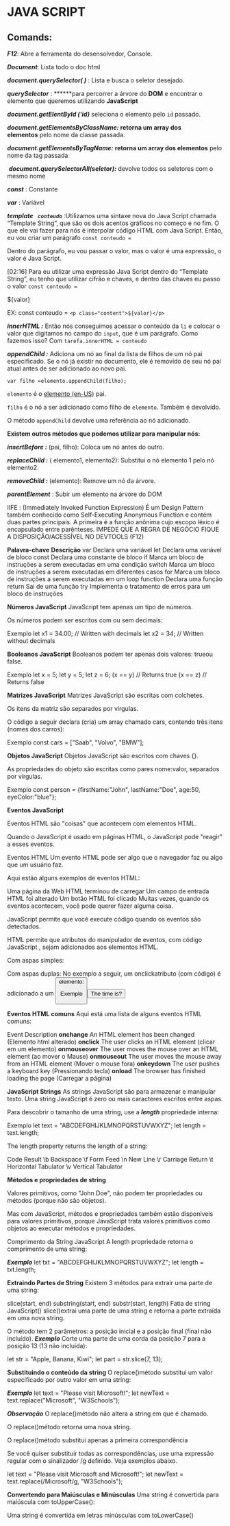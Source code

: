 # JAVA SCRIPT

## Comands:

***F12***: Abre a ferramenta do desensolvedor, Console.

***Document***: Lista todo o doc html

***document.querySelector( )*** : Lista e busca o seletor desejado.

***querySelector*** : ******para percorrer a árvore do **DOM** e encontrar o elemento que queremos utilizando **JavaScript**

 ***document.getElentById ('id)*** seleciona o elemento pelo `id` passado.

 ***document.getElementsByClassName:* retorna um array dos elementos** pelo nome da classe passada.

***document.getElementsByTagName:*** **retorna um array dos elementos** pelo nome da tag passada

 ***document.querySelectorAll(seletor):*** devolve todos os seletores com o mesmo nome

***const*** : Constante

***var*** : Variável

***template ` conteudo`*** :Utilizamos uma sintaxe nova do Java Script chamada “Template String”, que são os dois acentos gráficos no começo e no fim. O que ele vai fazer para nós é interpolar código HTML com Java Script. Então, eu vou criar um parágrafo `const conteudo =`

Dentro do parágrafo, eu vou passar o valor, mas o valor é uma expressão, o valor é Java Script.

[02:16] Para eu utilizar uma expressão Java Script dentro do “Template String”, eu tenho que utilizar cifrão e chaves, e dentro das chaves eu passo o valor `const conteudo =`

${valor} 

EX: const conteudo = `<p class="content">${valor}</p>`

***innerHTML :*** Então nós conseguimos acessar o conteúdo da `li` e colocar o valor que digitamos no campo do `input`, que é um parágrafo. Como fazemos isso? Com `tarefa.innerHTML = conteudo`

***appendChild :*** Adiciona um nó ao final da lista de filhos de um nó pai especificado. Se o nó já existir no documento, ele é removido de seu nó pai atual antes de ser adicionado ao novo pai.

```
var filho =elemento.appendChild(filho);
```

`elemento` é o [elemento (en-US)](https://developer.mozilla.org/en-US/docs/Web/API/Element) pai.

`filho` é o nó a ser adicionado como filho de `elemento`. Também é devolvido.

 O método `appendChild` devolve uma referência ao nó adicionado.

**Existem outros métodos que podemos utilizar para manipular nós:**

***insertBefore :*** (pai, filho): Coloca um nó antes do outro.

***replaceChild :*** ( elemento1, elemento2): Substitui o nó elemento 1 pelo nó elemento2.

***removeChild :*** (elemento): Remove um nó da árvore.

***parentElement*** : Subir um elemento na árvore do DOM

IIFE : (Immediately Invoked Function Expression) É um Design Pattern também conhecido como Self-Executing Anonymous Function e contém duas partes principais. A primeira é a função anônima cujo escopo léxico é encapsulado entre parênteses. IMPEDE QUE A REGRA DE NEGÓCIO FIQUE A DISPOSIÇÃO/ACESSÍVEL NO DEVTOOLS (F12)



**Palavra-chave**	  **Descrição**
var	                    Declara uma variável
let	                    Declara uma variável de bloco
const	                Declara uma constante de bloco
if	                    Marca um bloco de instruções a serem executadas em uma condição
switch	                Marca um bloco de instruções a serem executadas em diferentes casos
for	                    Marca um bloco de instruções a serem executadas em um loop
function	            Declara uma função
return	                Sai de uma função
try	                    Implementa o tratamento de erros para um bloco de instruções


**Números JavaScript**
JavaScript tem apenas um tipo de números.

Os números podem ser escritos com ou sem decimais:

Exemplo
let x1 = 34.00;     // Written with decimals
let x2 = 34;        // Written without decimals

**Booleanos JavaScript**
Booleanos podem ter apenas dois valores: trueou false.

Exemplo
let x = 5;
let y = 5;
let z = 6;
(x == y)       // Returns true
(x == z)       // Returns false

**Matrizes JavaScript**
Matrizes JavaScript são escritas com colchetes.

Os itens da matriz são separados por vírgulas.

O código a seguir declara (cria) um array chamado cars, contendo três itens (nomes dos carros):

Exemplo
const cars = ["Saab", "Volvo", "BMW"];

**Objetos JavaScript**
Objetos JavaScript são escritos com chaves {}.

As propriedades do objeto são escritas como pares nome:valor, separados por vírgulas.

Exemplo
const person = {firstName:"John", lastName:"Doe", age:50, eyeColor:"blue"};

**Eventos JavaScript**

Eventos HTML são "coisas" que acontecem com elementos HTML.

Quando o JavaScript é usado em páginas HTML, o JavaScript pode "reagir" a esses eventos.

Eventos HTML
Um evento HTML pode ser algo que o navegador faz ou algo que um usuário faz.

Aqui estão alguns exemplos de eventos HTML:

Uma página da Web HTML terminou de carregar
Um campo de entrada HTML foi alterado
Um botão HTML foi clicado
Muitas vezes, quando os eventos acontecem, você pode querer fazer alguma coisa.

JavaScript permite que você execute código quando os eventos são detectados.

HTML permite que atributos do manipulador de eventos, com código JavaScript , sejam adicionados aos elementos HTML.

Com aspas simples:

<element event='some JavaScript'>
Com aspas duplas:

<element event="some JavaScript">
No exemplo a seguir, um onclickatributo (com código) é adicionado a um <button>elemento:

Exemplo
<button onclick="document.getElementById('demo').innerHTML = Date()">The time is?</button>

**Eventos HTML comuns**
Aqui está uma lista de alguns eventos HTML comuns:

Event	                       Description
**onchange**	                   An HTML element has been changed                 (Elemento html alterado)
**onclick**	                       The user clicks an HTML element                  (clicar em um elemento)
**onmouseover**	                   The user moves the mouse over an HTML element    (ao mover o Mause)
**onmouseout**	                   The user moves the mouse away from an HTML element (Mover o mouse fora)
**onkeydown**	                   The user pushes a keyboard key                     (Pressionando tecla)
**onload**	                       The browser has finished loading the page          (Carregar a página)


**JavaScript Strings**
As strings JavaScript são para armazenar e manipular texto.
Uma string JavaScript é zero ou mais caracteres escritos entre aspas.

Para descobrir o tamanho de uma string, use a ***length*** propriedade interna:

Exemplo
let text = "ABCDEFGHIJKLMNOPQRSTUVWXYZ";
let length = text.length;
<p>The length property returns the length of a string:</p>

<p id="demo"></p>

<script>
let text = "ABCDEFGHIJKLMNOPQRSTUVWXYZ";
document.getElementById("demo").innerHTML = text.length;
</script>


Code	           Result
\b	               Backspace
\f	               Form Feed
\n	               New Line
\r	               Carriage Return
\t	               Horizontal Tabulator
\v	               Vertical Tabulator


**Métodos e propriedades de string**

Valores primitivos, como "John Doe", não podem ter propriedades ou métodos (porque não são objetos).

Mas com JavaScript, métodos e propriedades também estão disponíveis para valores primitivos, porque JavaScript trata valores primitivos como objetos ao executar métodos e propriedades.

Comprimento da String JavaScript
A length propriedade retorna o comprimento de uma string:

***Exemplo***
let txt = "ABCDEFGHIJKLMNOPQRSTUVWXYZ";
let length = txt.length;

<p id="demo"></p>

<script>
let text = "ABCDEFGHIJKLMNOPQRSTUVWXYZ";
document.getElementById("demo").innerHTML = text.length;
</script>


**Extraindo Partes de String**
Existem 3 métodos para extrair uma parte de uma string:

slice(start, end)
substring(start, end)
substr(start, length)
Fatia de string JavaScript()
slice()extrai uma parte de uma string e retorna a parte extraída em uma nova string.

O método tem 2 parâmetros: a posição inicial e a posição final (final não incluído).
***Exemplo***
Corte uma parte de uma corda da posição 7 para a posição 13 (13 não incluída):

let str = "Apple, Banana, Kiwi";
let part = str.slice(7, 13);

**Substituindo o conteúdo da string**
O replace()método substitui um valor especificado por outro valor em uma string:

***Exemplo***
let text = "Please visit Microsoft!";
let newText = text.replace("Microsoft", "W3Schools");

***Observação***
O replace()método não altera a string em que é chamado.

O replace()método retorna uma nova string.

O replace()método substitui apenas a primeira correspondência

Se você quiser substituir todas as correspondências, use uma expressão regular com o sinalizador /g definido. Veja exemplos abaixo.

let text = "Please visit Microsoft and Microsoft!";
let newText = text.replace(/Microsoft/g, "W3Schools");

**Convertendo para Maiúsculas e Minúsculas**
Uma string é convertida para maiúscula com toUpperCase():

Uma string é convertida em letras minúsculas com toLowerCase()